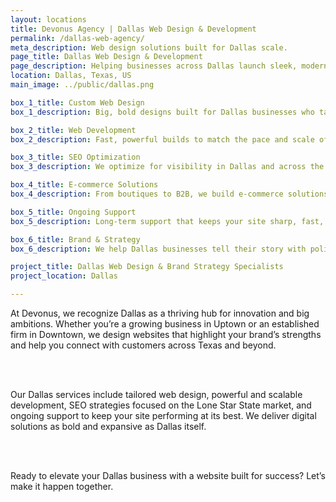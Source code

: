 ```yaml
---
layout: locations
title: Devonus Agency | Dallas Web Design & Development
permalink: /dallas-web-agency/
meta_description: Web design solutions built for Dallas scale.
page_title: Dallas Web Design & Development
page_description: Helping businesses across Dallas launch sleek, modern websites.
location: Dallas, Texas, US
main_image: ../public/dallas.png

box_1_title: Custom Web Design
box_1_description: Big, bold designs built for Dallas businesses who take their digital presence seriously.

box_2_title: Web Development
box_2_description: Fast, powerful builds to match the pace and scale of Texas-sized ambitions.

box_3_title: SEO Optimization
box_3_description: We optimize for visibility in Dallas and across the state — so you get seen and found.

box_4_title: E-commerce Solutions
box_4_description: From boutiques to B2B, we build e-commerce solutions that convert.

box_5_title: Ongoing Support
box_5_description: Long-term support that keeps your site sharp, fast, and secure.

box_6_title: Brand & Strategy
box_6_description: We help Dallas businesses tell their story with polish, precision, and pride.

project_title: Dallas Web Design & Brand Strategy Specialists
project_location: Dallas

---
```


At Devonus, we recognize Dallas as a thriving hub for innovation and big ambitions. Whether you’re a growing business in Uptown or an established firm in Downtown, we design websites that highlight your brand’s strengths and help you connect with customers across Texas and beyond.

<br>  
<br>

Our Dallas services include tailored web design, powerful and scalable development, SEO strategies focused on the Lone Star State market, and ongoing support to keep your site performing at its best. We deliver digital solutions as bold and expansive as Dallas itself.

<br>  
<br>

Ready to elevate your Dallas business with a website built for success? Let’s make it happen together.

